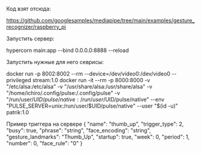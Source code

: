 Код взят отсюда:

https://github.com/googlesamples/mediapipe/tree/main/examples/gesture_recognizer/raspberry_pi

Запустить сервер:

hypercorn main:app --bind 0.0.0.0:8888 --reload

Запустить нужные для него севрисы:

docker run -p  8002:8002 --rm --device=/dev/video0:/dev/video0 --privileged stream:1.0
docker run -it --rm -p  8000:8000 -v "/etc/alsa:/etc/alsa" -v "/usr/share/alsa:/usr/share/alsa" -v "/home/ichiro/.config/pulse:/.config/pulse" -v "/run/user/$UID/pulse/native:/run/user/$UID/pulse/native" --env "PULSE_SERVER=unix:/run/user/$UID/pulse/native" --user "$(id -u)" patrik:1.0

Пример триггера на сервере
{
  "name": "thumb_up",
  "trigger_type": 2,
  "busy": true,
  "phrase": "string",
  "face_encoding": "string",
  "gesture_landmarks": "Thumb_Up",
  "startup": true,
  "week": 0,
  "period": 1,
  "number": 0,
  "face_rule": "0"
}



